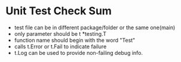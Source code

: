 # Unit Test Check Sum

* test file can be in different package/folder or the same one(main)
* only parameter should be t *testing.T
* function name should begin with the word "Test"
* calls t.Error or t.Fail to indicate failure
* t.Log can be used to provide non-failing debug info.
